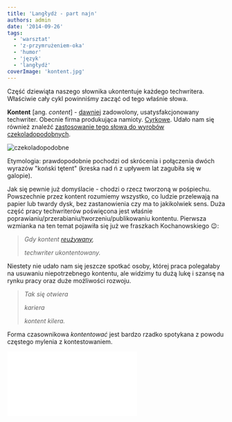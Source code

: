 ```yaml
---
title: 'Langłydż - part najn'
authors: admin
date: '2014-09-26'
tags:
  - 'warsztat'
  - 'z-przymrużeniem-oka'
  - 'humor'
  - 'język'
  - 'langłydż'
coverImage: 'kontent.jpg'
---
```


Część dziewiąta naszego słownika ukontentuje każdego techwritera. Właściwie cały
cykl powinniśmy zacząć od tego właśnie słowa.

<!--truncate-->

**Kontent** \[ang. _content_\] - [dawniej](http://sjp.pl/kontent) zadowolony,
usatysfakcjonowany techwriter. Obecnie firma produkująca namioty.
[Cyrkowe](http://www.kontent.pl/). Udało nam się również znaleźć
[zastosowanie tego słowa do wyrobów czekoladopodobnych](http://www.brzoskowski.pl/2009/07/dobry-kontent-kontra-zly-kontent/).

![czekoladopodobne](images/czekoladopodobne.jpg)

Etymologia: prawdopodobnie pochodzi od skrócenia i połączenia dwóch wyrazów
"koński tętent" (kreska nad ń z upływem lat zagubiła się w galopie).

Jak się pewnie już domyślacie - chodzi o rzecz tworzoną w pośpiechu. Powszechnie
przez kontent rozumiemy wszystko, co ludzie przelewają na papier lub twardy
dysk, bez zastanowienia czy ma to jakikolwiek sens. Duża część pracy
techwriterów poświęcona jest właśnie
poprawianiu/przerabianiu/tworzeniu/publikowaniu kontentu. Pierwsza wzmianka na
ten temat pojawiła się już we fraszkach Kochanowskiego 😉:

> _Gdy kontent [reużywany](../langlydz-part-fri/index.md),_
>
> _techwriter ukontentowany._

Niestety nie udało nam się jeszcze spotkać osoby, której praca polegałaby na
usuwaniu niepotrzebnego kontentu, ale widzimy tu dużą lukę i szansę na rynku
pracy oraz duże możliwości rozwoju.

> _Tak się otwiera_
>
> _kariera_
>
> _kontent kilera._

Forma czasownikowa *kontentować* jest bardzo rzadko spotykana z powodu częstego
mylenia z kontestowaniem.

<iframe src="//www.youtube.com/embed/SAKMsmP1WCA" height={315} width={420} allowFullScreen frameBorder={0} />

Wbrew pozorom temat kontentu jest jednak bardzo złożony i wymaga
[systematycznego podejścia](../content-strategy-tresciwa-strategia-czy-strategiczna-tresc/index.md).
Co nie znaczy, że nie można się przy kontentowaniu dobrze bawić.

A spragnionym poważnej definicji
polecamy [ten adres](http://engleash.net/a-czy-ty-jestes-kontent-z-kontentu).

Patrz też: _reużywać_.
